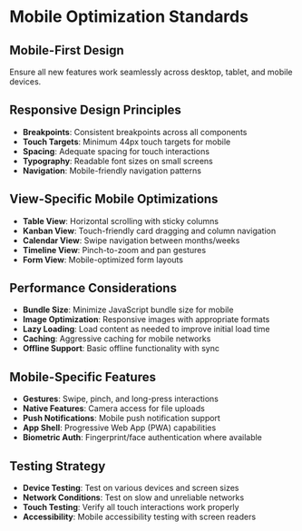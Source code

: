 # Mobile Optimization Standards

## Mobile-First Design
Ensure all new features work seamlessly across desktop, tablet, and mobile devices.

## Responsive Design Principles
- **Breakpoints**: Consistent breakpoints across all components
- **Touch Targets**: Minimum 44px touch targets for mobile
- **Spacing**: Adequate spacing for touch interactions
- **Typography**: Readable font sizes on small screens
- **Navigation**: Mobile-friendly navigation patterns

## View-Specific Mobile Optimizations
- **Table View**: Horizontal scrolling with sticky columns
- **Kanban View**: Touch-friendly card dragging and column navigation
- **Calendar View**: Swipe navigation between months/weeks
- **Timeline View**: Pinch-to-zoom and pan gestures
- **Form View**: Mobile-optimized form layouts

## Performance Considerations
- **Bundle Size**: Minimize JavaScript bundle size for mobile
- **Image Optimization**: Responsive images with appropriate formats
- **Lazy Loading**: Load content as needed to improve initial load time
- **Caching**: Aggressive caching for mobile networks
- **Offline Support**: Basic offline functionality with sync

## Mobile-Specific Features
- **Gestures**: Swipe, pinch, and long-press interactions
- **Native Features**: Camera access for file uploads
- **Push Notifications**: Mobile push notification support
- **App Shell**: Progressive Web App (PWA) capabilities
- **Biometric Auth**: Fingerprint/face authentication where available

## Testing Strategy
- **Device Testing**: Test on various devices and screen sizes
- **Network Conditions**: Test on slow and unreliable networks
- **Touch Testing**: Verify all touch interactions work properly
- **Accessibility**: Mobile accessibility testing with screen readers
